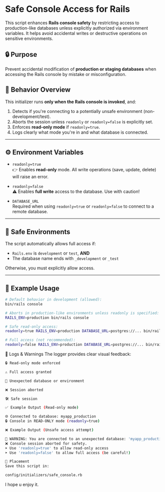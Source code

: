 # Safe Console Access for Rails

This script enhances **Rails console safety** by restricting access to production-like databases unless explicitly authorized via environment variables. It helps avoid accidental writes or destructive operations on sensitive environments.

## 🔒 Purpose

Prevent accidental modification of **production or staging databases** when accessing the Rails console by mistake or misconfiguration.

## 🚦 Behavior Overview

This initializer runs **only when the Rails console is invoked**, and:

1. Detects if you're connecting to a potentially unsafe environment (non-development/test).
2. Aborts the session unless `readonly` or `readonly=false` is explicitly set.
3. Enforces **read-only mode** if `readonly=true`.
4. Logs clearly what mode you're in and what database is connected.

---

## ⚙️ Environment Variables

- `readonly=true`  
  👉 Enables **read-only** mode. All write operations (save, update, delete) will raise an error.
  
- `readonly=false`  
  ⚠️ Enables **full write** access to the database. Use with caution!

- `DATABASE_URL`  
  Required when using `readonly=true` or `readonly=false` to connect to a remote database.

---

## 🧪 Safe Environments

The script automatically allows full access if:

- `Rails.env` is `development` or `test`, **AND**
- The database name ends with `_development` or `_test`

Otherwise, you must explicitly allow access.

---

## 📌 Example Usage

```bash
# Default behavior in development (allowed):
bin/rails console

# Aborts in production-like environments unless readonly is specified:
RAILS_ENV=production bin/rails console

# Safe read-only access:
readonly=true RAILS_ENV=production DATABASE_URL=postgres://... bin/rails console

# Full access (not recommended):
readonly=false RAILS_ENV=production DATABASE_URL=postgres://... bin/rails console
```

📢 Logs & Warnings
The logger provides clear visual feedback:
```bash
🔒 Read-only mode enforced

⚠️ Full access granted

🚨 Unexpected database or environment

❌ Session aborted

🛠️ Safe session
```

```bash
✅ Example Output (Read-only mode)

🌐 Connected to database: myapp_production
🔒 Console in READ-ONLY mode (readonly=true)
```

```bash
❌ Example Output (Unsafe access attempt)

🚨 WARNING: You are connected to an unexpected database: 'myapp_production' (env: production)
❌ Console session aborted for safety.
➤ Use 'readonly=true' to allow read-only access
➤ Use 'readonly=false' to allow full access (be careful!)
```

```bash
📂 Placement
Save this script in:

config/initializers/safe_console.rb
```

I hope u enjoy it.
